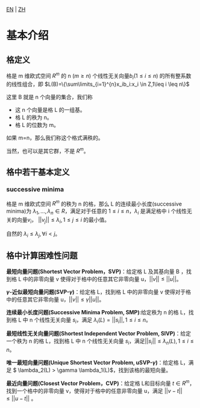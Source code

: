 [EN](./introduction.md) | [ZH](./introduction-zh.md)
# 基本介绍

## 格定义

格是 m 维欧式空间 $R^m$ 的 n ($m\geq n$) 个线性无关向量$b_i(1\leq i \leq n)$ 的所有整系数的线性组合，即
$L(B)=\{\sum\limits_{i=1}^{n}x_ib_i:x_i \in Z,1\leq i \leq n\}$

这里 B 就是 n 个向量的集合，我们称

- 这 n 个向量是格 L 的一组基。
- 格 L 的秩为 n。
- 格 L 的位数为 m。

如果 m=n，那么我们称这个格式满秩的。

当然，也可以是其它群，不是 $R^m$。

## 格中若干基本定义

### successive minima

格是 m 维欧式空间 $R^m$ 的秩为 n 的格，那么 L 的连续最小长度(successive minima)为 $\lambda_1,...,\lambda_n \in R$，满足对于任意的 $1\leq i\leq n$，$\lambda_i$ 是满足格中 i 个线性无关的向量$v_i$， $||v_j||\leq \lambda_i,1\leq j\leq i$ 的最小值。

自然的 $\lambda_i \leq \lambda_j ,\forall i <j$。

## 格中计算困难性问题

**最短向量问题(Shortest Vector Problem，SVP)**：给定格 L 及其基向量 B ，找到格 L 中的非零向量 v 使得对于格中的任意其它非零向量 u，$||v|| \leq ||u||$。

**$\gamma$-近似最短向量问题(SVP-$\gamma$)**：给定格 L，找到格 L 中的非零向量 v 使得对于格中的任意其它非零向量 u，$||v|| \leq \gamma||u||$。

**连续最小长度问题(Successive Minima Problem, SMP)**:给定秩为 n 的格 L，找到格 L 中 n 个线性无关向量 $s_i$，满足 $\lambda_i(L)=||s_i||, 1\leq i \leq n$。

**最短线性无关向量问题(Shortest Independent Vector Problem, SIVP)**：给定一个秩为 n 的格 L，找到格 L 中 n 个线性无关向量 $s_i$，满足$||s_i|| \leq \lambda_n(L), 1\leq i \leq n$。

**唯一最短向量问题(Unique Shortest Vector Problem, uSVP-$\gamma$)**：给定格 L，满足 $ \lambda_2(L) > \gamma \lambda_1(L)$，找到该格的最短向量。

**最近向量问题(Closest Vector Problem，CVP)**：给定格 L和目标向量 $t\in R^m$，找到一个格中的非零向量 v，使得对于格中的任意非零向量 u，满足 $||v-t|| \leq ||u-t||$ 。



